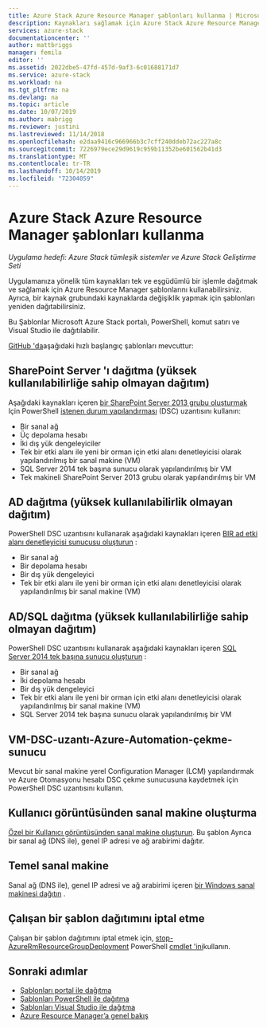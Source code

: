 ```yaml
---
title: Azure Stack Azure Resource Manager şablonları kullanma | Microsoft Docs
description: Kaynakları sağlamak için Azure Stack Azure Resource Manager şablonlarını nasıl kullanacağınızı öğrenin.
services: azure-stack
documentationcenter: ''
author: mattbriggs
manager: femila
editor: ''
ms.assetid: 2022dbe5-47fd-457d-9af3-6c01688171d7
ms.service: azure-stack
ms.workload: na
ms.tgt_pltfrm: na
ms.devlang: na
ms.topic: article
ms.date: 10/07/2019
ms.author: mabrigg
ms.reviewer: justini
ms.lastreviewed: 11/14/2018
ms.openlocfilehash: e2daa9416c966966b3c7cff240ddeb72ac227a8c
ms.sourcegitcommit: 7226979ece29d9619c959b11352be601562b41d3
ms.translationtype: MT
ms.contentlocale: tr-TR
ms.lasthandoff: 10/14/2019
ms.locfileid: "72304059"
---
```

# <a name="use-azure-resource-manager-templates-in-azure-stack"></a>Azure Stack Azure Resource Manager şablonları kullanma

*Uygulama hedefi: Azure Stack tümleşik sistemler ve Azure Stack Geliştirme Seti*

Uygulamanıza yönelik tüm kaynakları tek ve eşgüdümlü bir işlemle dağıtmak ve sağlamak için Azure Resource Manager şablonlarını kullanabilirsiniz. Ayrıca, bir kaynak grubundaki kaynaklarda değişiklik yapmak için şablonları yeniden dağıtabilirsiniz.

Bu Şablonlar Microsoft Azure Stack portalı, PowerShell, komut satırı ve Visual Studio ile dağıtılabilir.

[GitHub 'da](https://aka.ms/azurestackgithub)aşağıdaki hızlı başlangıç şablonları mevcuttur:

## <a name="deploy-sharepoint-server-non-high-availability-deployment"></a>SharePoint Server 'ı dağıtma (yüksek kullanılabilirliğe sahip olmayan dağıtım)

Aşağıdaki kaynakları içeren [bir SharePoint Server 2013 grubu oluşturmak](https://github.com/Azure/AzureStack-QuickStart-Templates/tree/master/sharepoint-2013-non-ha) Için PowerShell [istenen durum yapılandırması](/powershell/dsc/overview/overview) (DSC) uzantısını kullanın:

* Bir sanal ağ
* Üç depolama hesabı
* İki dış yük dengeleyiciler
* Tek bir etki alanı ile yeni bir orman için etki alanı denetleyicisi olarak yapılandırılmış bir sanal makine (VM)
* SQL Server 2014 tek başına sunucu olarak yapılandırılmış bir VM
* Tek makineli SharePoint Server 2013 grubu olarak yapılandırılmış bir VM

## <a name="deploy-ad-non-high-availability-deployment"></a>AD dağıtma (yüksek kullanılabilirlik olmayan dağıtım)

PowerShell DSC uzantısını kullanarak aşağıdaki kaynakları içeren [BIR ad etki alanı denetleyicisi sunucusu oluşturun](https://github.com/Azure/AzureStack-QuickStart-Templates/tree/master/ad-non-ha) :

* Bir sanal ağ
* Bir depolama hesabı
* Bir dış yük dengeleyici
* Tek bir etki alanı ile yeni bir orman için etki alanı denetleyicisi olarak yapılandırılmış bir sanal makine (VM)

## <a name="deploy-adsql-non-high-availability-deployment"></a>AD/SQL dağıtma (yüksek kullanılabilirliğe sahip olmayan dağıtım)

PowerShell DSC uzantısını kullanarak aşağıdaki kaynakları içeren [SQL Server 2014 tek başına sunucu oluşturun](https://github.com/Azure/AzureStack-QuickStart-Templates/tree/master/sql-2014-non-ha) :

* Bir sanal ağ
* İki depolama hesabı
* Bir dış yük dengeleyici
* Tek bir etki alanı ile yeni bir orman için etki alanı denetleyicisi olarak yapılandırılmış bir sanal makine (VM)
* SQL Server 2014 tek başına sunucu olarak yapılandırılmış bir VM

## <a name="vm-dsc-extension-azure-automation-pull-server"></a>VM-DSC-uzantı-Azure-Automation-çekme-sunucu

Mevcut bir sanal makine yerel Configuration Manager (LCM) yapılandırmak ve Azure Otomasyonu hesabı DSC çekme sunucusuna kaydetmek için PowerShell DSC uzantısını kullanın.

## <a name="create-a-virtual-machine-from-a-user-image"></a>Kullanıcı görüntüsünden sanal makine oluşturma

[Özel bir Kullanıcı görüntüsünden sanal makine oluşturun](https://github.com/Azure/AzureStack-QuickStart-Templates/tree/master/101-vm-create-from-customimage). Bu şablon Ayrıca bir sanal ağ (DNS ile), genel IP adresi ve ağ arabirimi dağıtır.

## <a name="basic-virtual-machine"></a>Temel sanal makine

Sanal ağ (DNS ile), genel IP adresi ve ağ arabirimi içeren [bir Windows sanal makinesi dağıtın](https://github.com/Azure/AzureStack-QuickStart-Templates/tree/master/101-simple-windows-vm) .

## <a name="cancel-a-running-template-deployment"></a>Çalışan bir şablon dağıtımını iptal etme

Çalışan bir şablon dağıtımını iptal etmek için, [stop-AzureRmResourceGroupDeployment](/powershell/module/azurerm.resources/stop-azurermresourcegroupdeployment) PowerShell [cmdlet 'ini](/powershell/developer/cmdlet/cmdlet-overview)kullanın.

## <a name="next-steps"></a>Sonraki adımlar

* [Şablonları portal ile dağıtma](azure-stack-deploy-template-portal.md)
* [Şablonları PowerShell ile dağıtma](azure-stack-deploy-template-powershell.md)
* [Şablonları Visual Studio ile dağıtma](azure-stack-deploy-template-visual-studio.md)
* [Azure Resource Manager’a genel bakış](/azure/azure-resource-manager/resource-group-overview)
